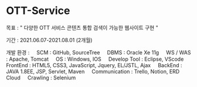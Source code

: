 # OTT-Service

목표 : " 다양한 OTT 서비스 콘텐츠 통합 검색이 가능한 웹사이트 구현 "

기간 : 2021.06.07-2021.08.01 (2개월)

개발 환경 :
    &nbsp;&nbsp;&nbsp; SCM : GitHub, SourceTree 
    &nbsp;&nbsp;&nbsp; DBMS : Oracle Xe 11g 
    &nbsp;&nbsp;&nbsp; WS / WAS : Apache, Tomcat 
    &nbsp;&nbsp;&nbsp; OS : Windows, IOS 
    &nbsp;&nbsp;&nbsp; Develop Tool : Eclipse, VScode 
    &nbsp;&nbsp;&nbsp; FrontEnd : HTML5, CSS3, JavaScript, Jquery, EL/JSTL, Ajax 
    &nbsp;&nbsp;&nbsp; BackEnd : JAVA 1.8EE, JSP, Servlet, Maven 
    &nbsp;&nbsp;&nbsp; Communication : Trello, Notion, ERD Cloud 
    &nbsp;&nbsp;&nbsp; Crawling : Selenium 
